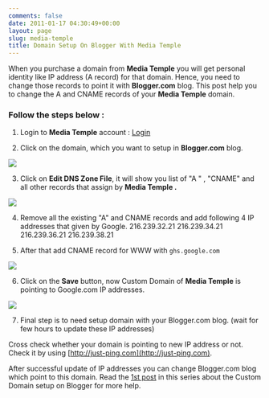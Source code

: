 ```yaml
---
comments: false
date: 2011-01-17 04:30:49+00:00
layout: page
slug: media-temple
title: Domain Setup On Blogger With Media Temple
---
```


When you purchase a domain from **Media Temple** you will get personal identity like IP address (A record) for that domain. Hence,  you need to change those records to point it with **Blogger.com** blog. This post help you to change the A and CNAME records of your **Media Temple** domain.


### Follow the steps below :





	
  1. Login to **Media Temple** account : [Login](http://mediatemple.net/)

	
  2. Click on the domain, which you want to setup in **Blogger.com** blog.

[![](https://rtcamp.com/wp-content/uploads/2011/01/b2w-mediatemple-1.jpg)](https://rtcamp.com/wp-content/uploads/2011/01/b2w-mediatemple-1.jpg)
	
  3. Click on **Edit DNS Zone File**, it will show you list of "A " , "CNAME" and all other records that assign by **Media Temple .**

[![](https://rtcamp.com/wp-content/uploads/2011/01/b2w-mediatemple-4.jpg)](https://rtcamp.com/wp-content/uploads/2011/01/b2w-mediatemple-4.jpg)
	
  4. Remove all the existing "A" and CNAME records and add following 4 IP addresses that given by Google.
216.239.32.21
216.239.34.21
216.239.36.21
216.239.38.21

	
  5. After that add CNAME record for WWW with `ghs.google.com`

[![](https://rtcamp.com/wp-content/uploads/2011/01/b2w-mediatemple-2-600x232.jpg)](https://rtcamp.com/wp-content/uploads/2011/01/b2w-mediatemple-2.jpg)
	
  6. Click on the **Save** button, now Custom Domain of **Media Temple** is pointing to Google.com IP addresses.

[![](https://rtcamp.com/wp-content/uploads/2011/01/b2w-mediatemple-3.jpg)](https://rtcamp.com/wp-content/uploads/2011/01/b2w-mediatemple-3.jpg)
	
  7. Final step is to need setup domain with your Blogger.com blog. (wait for few hours to update these IP addresses)


Cross check whether your domain is pointing to new IP address or not. Check it by using [http://just-ping.com](http://just-ping.com).

After successful update of IP addresses you can change Blogger.com blog which point to this domain. Read the [1st post](http://bloggertowp.org/how-to-setup-a-custom-domain-with-blogger/) in this series about the Custom Domain setup on Blogger for more help.

